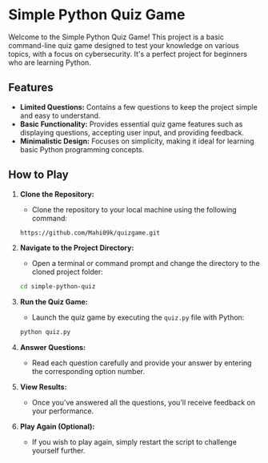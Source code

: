 ﻿# Simple Python Quiz Game

Welcome to the Simple Python Quiz Game! This project is a basic command-line quiz game designed to test your knowledge on various topics, with a focus on cybersecurity. It's a perfect project for beginners who are learning Python.

## Features

- **Limited Questions:** Contains a few questions to keep the project simple and easy to understand.
- **Basic Functionality:** Provides essential quiz game features such as displaying questions, accepting user input, and providing feedback.
- **Minimalistic Design:** Focuses on simplicity, making it ideal for learning basic Python programming concepts.

## How to Play

1. **Clone the Repository:**
    - Clone the repository to your local machine using the following command:
    ```bash
    https://github.com/Mahi09k/quizgame.git
    ```

2. **Navigate to the Project Directory:**
    - Open a terminal or command prompt and change the directory to the cloned project folder:
    ```bash
    cd simple-python-quiz
    ```

3. **Run the Quiz Game:**
    - Launch the quiz game by executing the `quiz.py` file with Python:
    ```bash
    python quiz.py
    ```

4. **Answer Questions:**
    - Read each question carefully and provide your answer by entering the corresponding option number.

5. **View Results:**
    - Once you've answered all the questions, you'll receive feedback on your performance.

6. **Play Again (Optional):**
    - If you wish to play again, simply restart the script to challenge yourself further.


